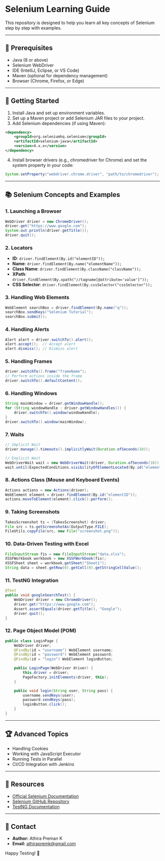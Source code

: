 # Selenium Learning Guide

This repository is designed to help you learn all key concepts of Selenium step by step with examples.

---

## 🏁 Prerequisites
- Java (8 or above)
- Selenium WebDriver
- IDE (IntelliJ, Eclipse, or VS Code)
- Maven (optional for dependency management)
- Browser (Chrome, Firefox, or Edge)

---

## 🚀 Getting Started
1. Install Java and set up environment variables.
2. Set up a Maven project or add Selenium JAR files to your project.
3. Add Selenium dependencies (if using Maven):

```xml
<dependency>
    <groupId>org.seleniumhq.selenium</groupId>
    <artifactId>selenium-java</artifactId>
    <version>4.x.x</version>
</dependency>
```

4. Install browser drivers (e.g., chromedriver for Chrome) and set the system property in your code:

```java
System.setProperty("webdriver.chrome.driver", "path/to/chromedriver");
```

---

## 📚 Selenium Concepts and Examples

### 1. Launching a Browser
```java
WebDriver driver = new ChromeDriver();
driver.get("https://www.google.com");
System.out.println(driver.getTitle());
driver.quit();
```

### 2. Locators
- **ID**: `driver.findElement(By.id("elementID"));`
- **Name**: `driver.findElement(By.name("elementName"));`
- **Class Name**: `driver.findElement(By.className("className"));`
- **XPath**: `driver.findElement(By.xpath("//tagname[@attribute='value']"));`
- **CSS Selector**: `driver.findElement(By.cssSelector("cssSelector"));`

### 3. Handling Web Elements
```java
WebElement searchBox = driver.findElement(By.name("q"));
searchBox.sendKeys("Selenium Tutorial");
searchBox.submit();
```

### 4. Handling Alerts
```java
Alert alert = driver.switchTo().alert();
alert.accept();  // Accept alert
alert.dismiss(); // Dismiss alert
```

### 5. Handling Frames
```java
driver.switchTo().frame("frameName");
// Perform actions inside the frame
driver.switchTo().defaultContent();
```

### 6. Handling Windows
```java
String mainWindow = driver.getWindowHandle();
for (String windowHandle : driver.getWindowHandles()) {
    driver.switchTo().window(windowHandle);
}
driver.switchTo().window(mainWindow);
```

### 7. Waits
```java
// Implicit Wait
driver.manage().timeouts().implicitlyWait(Duration.ofSeconds(10));

// Explicit Wait
WebDriverWait wait = new WebDriverWait(driver, Duration.ofSeconds(10));
wait.until(ExpectedConditions.visibilityOfElementLocated(By.id("elementID")));
```

### 8. Actions Class (Mouse and Keyboard Events)
```java
Actions actions = new Actions(driver);
WebElement element = driver.findElement(By.id("elementID"));
actions.moveToElement(element).click().perform();
```

### 9. Taking Screenshots
```java
TakesScreenshot ts = (TakesScreenshot) driver;
File src = ts.getScreenshotAs(OutputType.FILE);
FileUtils.copyFile(src, new File("screenshot.png"));
```

### 10. Data-Driven Testing with Excel
```java
FileInputStream fis = new FileInputStream("data.xlsx");
XSSFWorkbook workbook = new XSSFWorkbook(fis);
XSSFSheet sheet = workbook.getSheet("Sheet1");
String data = sheet.getRow(0).getCell(0).getStringCellValue();
```

### 11. TestNG Integration
```java
@Test
public void googleSearchTest() {
    WebDriver driver = new ChromeDriver();
    driver.get("https://www.google.com");
    Assert.assertEquals(driver.getTitle(), "Google");
    driver.quit();
}
```

### 12. Page Object Model (POM)
```java
public class LoginPage {
    WebDriver driver;
    @FindBy(id = "username") WebElement username;
    @FindBy(id = "password") WebElement password;
    @FindBy(id = "login") WebElement loginButton;

    public LoginPage(WebDriver driver) {
        this.driver = driver;
        PageFactory.initElements(driver, this);
    }

    public void login(String user, String pass) {
        username.sendKeys(user);
        password.sendKeys(pass);
        loginButton.click();
    }
}
```

---

## 🏆 Advanced Topics
- Handling Cookies
- Working with JavaScript Executor
- Running Tests in Parallel
- CI/CD Integration with Jenkins

---

## 📌 Resources
- [Official Selenium Documentation](https://www.selenium.dev/documentation/)
- [Selenium GitHub Repository](https://github.com/SeleniumHQ/selenium)
- [TestNG Documentation](https://testng.org/doc/)

---

## 📧 Contact
- **Author:** Athira Preman K
- **Email:** athirapremk@gmail.com

Happy Testing! 🚀

